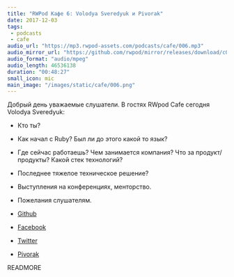 ```yaml
---
title: "RWPod Кафе 6: Volodya Sveredyuk и Pivorak"
date: 2017-12-03
tags:
 - podcasts
 - cafe
audio_url: "https://mp3.rwpod-assets.com/podcasts/cafe/006.mp3"
audio_mirror_url: "https://github.com/rwpod/mirror/releases/download/c006/006.mp3"
audio_format: "audio/mpeg"
audio_length: 46536138
duration: "00:48:27"
small_icon: mic
main_image: "/images/static/cafe/006.png"
---
```


Добрый день уважаемые слушатели. В гостях RWpod Cafe сегодня Volodya Sveredyuk:

 - Кто ты?
 - Как начал с Ruby? Был ли до этого какой то язык?
 - Где сейчас работаешь? Чем занимается компания? Что за продукт/продукты? Какой стек технологий?
 - Последнее тяжелое техническое решение?
 - Выступления на конференциях, менторство.
 - Пожелания слушателям.

 - [Github](https://github.com/sveredyuk)
 - [Facebook](https://www.facebook.com/sveredyuk)
 - [Twitter](https://twitter.com/sveredyuk)
 - [Pivorak](https://pivorak.com/)

READMORE
